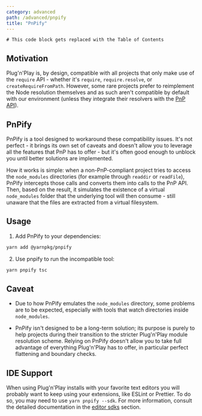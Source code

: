```yaml
---
category: advanced
path: /advanced/pnpify
title: "PnPify"
---
```


```toc
# This code block gets replaced with the Table of Contents
```

## Motivation

Plug'n'Play is, by design, compatible with all projects that only make use of the `require` API - whether it's `require`, `require.resolve`, or `createRequireFromPath`. However, some rare projects prefer to reimplement the Node resolution themselves and as such aren't compatible by default with our environment (unless they integrate their resolvers with the [PnP API](/advanced/pnpapi)).

## PnPify

PnPify is a tool designed to workaround these compatibility issues. It's not perfect - it brings its own set of caveats and doesn't allow you to leverage all the features that PnP has to offer - but it's often good enough to unblock you until better solutions are implemented.

How it works is simple: when a non-PnP-compliant project tries to access the `node_modules` directories (for example through `readdir` or `readFile`), PnPify intercepts those calls and converts them into calls to the PnP API. Then, based on the result, it simulates the existence of a virtual `node_modules` folder that the underlying tool will then consume - still unaware that the files are extracted from a virtual filesystem.

## Usage

1. Add PnPify to your dependencies:

```bash
yarn add @yarnpkg/pnpify
```

2. Use pnpify to run the incompatible tool:

```bash
yarn pnpify tsc
```

## Caveat

- Due to how PnPify emulates the `node_modules` directory, some problems are to be expected, especially with tools that watch directories inside `node_modules`.

- PnPify isn't designed to be a long-term solution; its purpose is purely to help projects during their transition to the stricter Plug'n'Play module resolution scheme. Relying on PnPify doesn't allow you to take full advantage of everything Plug'n'Play has to offer, in particular perfect flattening and boundary checks.

## IDE Support

When using Plug'n'Play installs with your favorite text editors you will probably want to keep using your extensions, like ESLint or Prettier. To do so, you may need to use `yarn pnpify --sdk`. For more information, consult the detailed documentation in the [editor sdks](/advanced/editor-sdks) section.
